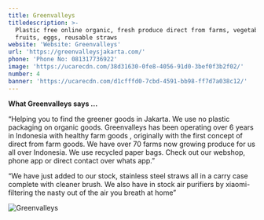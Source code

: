 ```yaml
---
title: Greenvalleys
titledescription: >-
  Plastic free online organic, fresh produce direct from farms, vegetables,
  fruits, eggs, reusable straws
website: 'Website: Greenvalleys'
url: 'https://greenvalleysjakarta.com/'
phone: 'Phone No: 081317736922'
image: 'https://ucarecdn.com/38d31630-0fe8-4056-91d0-3bef0f3b2f02/'
number: 4
banner: 'https://ucarecdn.com/d1cfffd0-7cbd-4591-bb98-ff7d7a038c12/'
---
```

**What Greenvalleys says ...** 

“Helping you to find the greener goods in Jakarta. We use no plastic packaging on organic goods. Greenvalleys has been operating over 6 years in Indonesia with healthy farm goods , originally with the first concept of direct from farm goods. We have over 70 farms now growing produce for us all over Indonesia. We use recycled paper bags. Check out our webshop, phone app or direct contact over whats app.” 

“We have just added to our stock, stainless steel straws all in a carry case complete with cleaner brush. We also have in stock air purifiers by xiaomi- filtering the nasty out of the air you breath at home”

![Greenvalleys](https://ucarecdn.com/c810a317-8868-4049-9faa-ab96352a8cdc/ "Greenvalleys")
